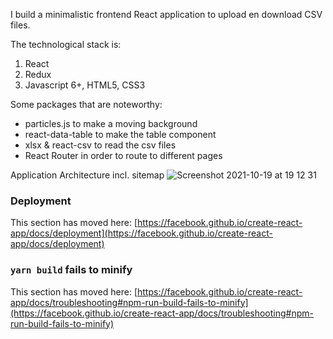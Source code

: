 I build a minimalistic frontend React application to upload en download CSV files. 

The technological stack is:
1) React
2) Redux
3) Javascript 6+, HTML5, CSS3

Some packages that are noteworthy:
- particles.js to make a moving background
- react-data-table to make the table component
- xlsx & react-csv to read the csv files
- React Router in order to route to different pages


Application Architecture incl. sitemap
![Screenshot 2021-10-19 at 19 12 31](https://user-images.githubusercontent.com/65345557/137959155-602a09a6-c7c6-479d-a5a0-ca3e7ddb7f54.png)


### Deployment

This section has moved here: [https://facebook.github.io/create-react-app/docs/deployment](https://facebook.github.io/create-react-app/docs/deployment)

### `yarn build` fails to minify

This section has moved here: [https://facebook.github.io/create-react-app/docs/troubleshooting#npm-run-build-fails-to-minify](https://facebook.github.io/create-react-app/docs/troubleshooting#npm-run-build-fails-to-minify)
